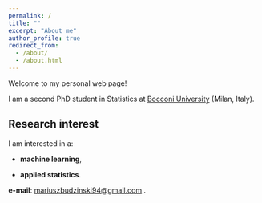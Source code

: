 ```yaml
---
permalink: /
title: ""
excerpt: "About me"
author_profile: true
redirect_from: 
  - /about/
  - /about.html
---
```


Welcome to my personal web page!

I am a second PhD student in Statistics at [Bocconi University](https://www.unibocconi.eu/wps/wcm/connect/Bocconi/SitoPubblico_EN/Navigation+Tree/Home/Faculty+and+Research/Departments/Decision+Sciences/) (Milan, Italy).
## Research interest
I am interested in a:

* **machine learning**,

* **applied statistics**.

**e-mail**: mariuszbudzinski94@gmail.com .

